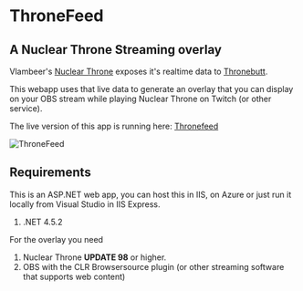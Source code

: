# ThroneFeed

## A Nuclear Throne Streaming overlay

Vlambeer's [Nuclear Throne](http://nuclearthrone.com/) exposes it's realtime data to [Thronebutt](http://thronebutt.com).

This webapp uses that live data to generate an overlay that you can display on your OBS stream while playing Nuclear Throne on Twitch (or other service).

The live version of this app is running here: [Thronefeed](http://thronefeed.net)

![ThroneFeed](http://www.thronefeed.net/Assets/help/art.png)

## Requirements

This is an ASP.NET web app, you can host this in IIS, on Azure or just run it locally from
Visual Studio in IIS Express.

1. .NET 4.5.2

For the overlay you need

1. Nuclear Throne **UPDATE 98** or higher.
2. OBS with the CLR Browsersource plugin (or other streaming software that supports web content)
